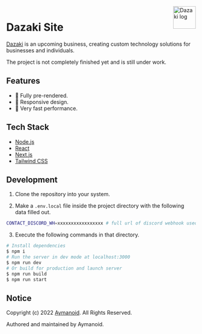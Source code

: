 <a href="https://www.dazaki.com/">
  <picture>
    <img src="https://www.dazaki.com/logos/dazaki-logo-word-gradient-512w.png" alt="Dazaki log" title="Dazaki" align="right" height="60">
  </picture>
</a>

# Dazaki Site

[Dazaki](https://www.dazaki.com/) is an upcoming business, creating custom technology solutions for businesses and individuals.

The project is not completely finished yet and is still under work.

## Features

- 📜 Fully pre-rendered.
- 📱 Responsive design.
- 🚀 Very fast performance.

## Tech Stack

- [Node.js](https://github.com/nodejs/node)
- [React](https://github.com/facebook/react)
- [Next.js](https://github.com/vercel/next.js)
- [Tailwind CSS](https://github.com/tailwindlabs/tailwindcss)

## Development

1. Clone the repository into your system.

2. Make a `.env.local` file inside the project directory with the following data filled out.

```sh
CONTACT_DISCORD_WH=xxxxxxxxxxxxxxxxx # full url of discord webhook used to receive contact submissions
```

3. Execute the following commands in that directory.

```sh
# Install dependencies
$ npm i
# Run the server in dev mode at localhost:3000
$ npm run dev
# Or build for production and launch server
$ npm run build
$ npm run start
```

## Notice

Copyright (c) 2022 [Aymanoid](https://github.com/aymanoid). All Rights Reserved.

Authored and maintained by Aymanoid.
